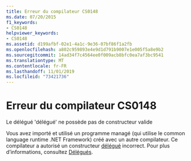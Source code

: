 ```yaml
---
title: Erreur du compilateur CS0148
ms.date: 07/20/2015
f1_keywords:
- CS0148
helpviewer_keywords:
- CS0148
ms.assetid: d199afbf-02e1-4a1c-9e36-07bf86f1a2fb
ms.openlocfilehash: a802c959893e4e9d1d791b9007e1e005f5a8e9b2
ms.sourcegitcommit: 14ad34f7c4564ee0f009acb8bfc0ea7af3bc9541
ms.translationtype: MT
ms.contentlocale: fr-FR
ms.lasthandoff: 11/01/2019
ms.locfileid: "73421736"
---
```

# <a name="compiler-error-cs0148"></a>Erreur du compilateur CS0148
Le délégué 'délégué' ne possède pas de constructeur valide  
  
 Vous avez importé et utilisé un programme managé (qui utilise le common language runtime .NET Framework) créé avec un autre compilateur. Ce compilateur a autorisé un constructeur [délégué](../language-reference/builtin-types/reference-types.md) incorrect. Pour plus d’informations, consultez [Délégués](../programming-guide/delegates/index.md).
